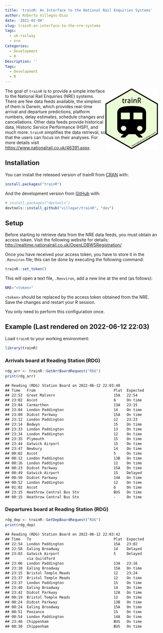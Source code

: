 ```yaml
---
title: 'trainR: An Interface to the National Rail Enquiries Systems'
author: Roberto Villegas-Diaz
date: '2021-02-08'
slug: trainR-an-interface-to-the-nre-systems
tags:
  - uk-railway
  - nre
Categories:
  - Development
  - R
Description: ''
Tags:
  - Development
  - R
---
```


<img src="https://raw.githubusercontent.com/villegar/trainR/main/inst/images/logo.png" alt="logo" align="right" height=200px/>

The goal of `trainR` is to provide a simple interface to the 
National Rail Enquiries (NRE) systems. There are few data feeds 
available, the simplest of them is Darwin, which provides real-time 
arrival and departure predictions, platform numbers, delay estimates, 
schedule changes and cancellations. Other data feeds provide historical 
data, Historic Service Performance (HSP), and much more. `trainR` 
simplifies the data retrieval, so that the users can focus on their 
analyses. For more details visit 
https://www.nationalrail.co.uk/46391.aspx.

## Installation

You can install the released version of trainR from [CRAN](https://CRAN.R-project.org) with:

``` r
install.packages("trainR")
```

And the development version from [GitHub](https://github.com/) with:

``` r
# install.packages("devtools")
devtools::install_github("villegar/trainR", "dev")
```

## Setup
Before starting to retrieve data from the NRE data feeds, you must obtain an access token. 
Visit the following website for details: http://realtime.nationalrail.co.uk/OpenLDBWSRegistration/

Once you have received your access token, you have to store it in the `.Renviron` file; this can be 
done by executing the following command:


```r
trainR::set_token()
```

This will open a text file, `.Renviron`, add a new line at the end (as follows):

```bash
NRE="<token>"
```

`<token>` should be replaced by the access token obtained from the NRE. Save the changes and restart 
your R session.

You only need to perform this configuration once.

## Example (Last rendered on 2022-06-12 22:03)

Load `trainR` to your working environment:

```r
library(trainR)
```

### Arrivals board at Reading Station (RDG)


```r
rdg_arr <- trainR::GetArrBoardRequest("RDG")
print(rdg_arr)
```

```
## Reading (RDG) Station Board on 2022-06-12 22:03:40
## Time   From                                    Plat  Expected
## 22:52  Great Malvern                           15A   22:54
## 23:02  Ascot                                   6     On time
## 23:04  Carmarthen                              13A   23:15
## 23:04  London Paddington                       14    On time
## 23:09  Didcot Parkway                          15A   On time
## 23:12  London Paddington                       12    23:23
## 23:14  Bedwyn                                  15    On time
## 23:33  London Paddington                       13    On time
## 23:34  London Paddington                       12    On time
## 23:35  Plymouth                                15    On time
## 23:44  Gatwick Airport                         15    On time
## 23:47  Newbury                                 14    On time
## 00:02  Ascot                                   5     On time
## 00:12  London Paddington                       13B   On time
## 00:16  London Paddington                       12    On time
## 00:23  Didcot Parkway                          15A   On time
## 00:49  Gatwick Airport                         15    Delayed
## 00:50  Didcot Parkway                          14A   On time
## 00:52  London Paddington                       12    On time
## 01:02  Ascot                                   6     On time
## 23:15  Heathrow Central Bus Stn                BUS   On time
## 00:15  Heathrow Central Bus Stn                -     On time
```

### Departures board at Reading Station (RDG)


```r
rdg_dep <- trainR::GetDepBoardRequest("RDG")
print(rdg_dep)
```

```
## Reading (RDG) Station Board on 2022-06-12 22:03:42
## Time   To                                      Plat  Expected
## 22:54  London Paddington                       15A   23:02
## 22:58  Ealing Broadway                         14    Delayed
## 23:03  Gatwick Airport                         5     Delayed
##        via Guildford                           
## 23:06  London Paddington                       13A   23:16
## 23:10  Ealing Broadway                         15A   On time
## 23:15  Bristol Temple Meads                    12    23:24
## 23:37  Bristol Temple Meads                    12    On time
## 23:37  London Paddington                       15    On time
## 23:40  Ealing Broadway                         14    On time
## 23:42  Didcot Parkway                          12A   On time
## 00:19  Bristol Temple Meads                    12    On time
## 00:24  Didcot Parkway                          13B   On time
## 00:24  Ealing Broadway                         15A   On time
## 00:51  Penzance                                15    On time
## 00:54  London Paddington                       14A   On time
## 23:48  Chippenham                              BUS   On time
## 00:30  Chippenham                              BUS   On time
```
